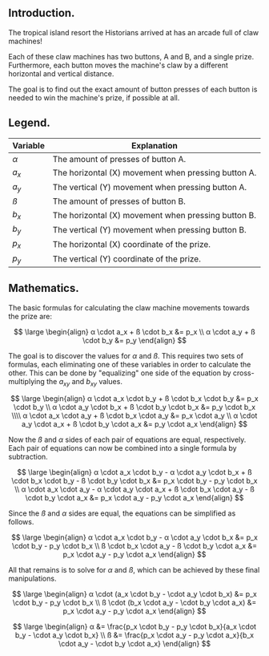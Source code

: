 ## Introduction.
The tropical island resort the Historians arrived at has an arcade full of claw machines!

Each of these claw machines has two buttons, A and B, and a single prize.
Furthermore, each button moves the machine's claw by a different horizontal and vertical distance.

The goal is to find out the exact amount of button presses of each button is needed to win the machine's prize, if possible at all.

## Legend.
| Variable | Explanation                                         |
|----------|-----------------------------------------------------|
| $α$      | The amount of presses of button A.                  |
| $a_x$    | The horizontal (X) movement when pressing button A. |
| $a_y$    | The vertical (Y) movement when pressing button A.   |
| $ß$      | The amount of presses of button B.                  |
| $b_x$    | The horizontal (X) movement when pressing button B. |
| $b_y$    | The vertical (Y) movement when pressing button B.   |
| $p_x$    | The horizontal (X) coordinate of the prize.         |
| $p_y$    | The vertical (Y) coordinate of the prize.           |

## Mathematics.
The basic formulas for calculating the claw machine movements towards the prize are:

$$
\large
\begin{align}
α \cdot a_x + ß \cdot b_x &= p_x \\
α \cdot a_y + ß \cdot b_y &= p_y
\end{align}
$$

The goal is to discover the values for $α$ and $ß$.
This requires two sets of formulas, each eliminating one of these variables in order to calculate the other.
This can be done by "equalizing" one side of the equation by cross-multiplying the $a_{xy}$ and $b_{xy}$ values.

$$
\large
\begin{align}
α \cdot a_x \cdot b_y + ß \cdot b_x \cdot b_y &= p_x \cdot b_y \\
α \cdot a_y \cdot b_x + ß \cdot b_y \cdot b_x &= p_y \cdot b_x \\\\
α \cdot a_x \cdot a_y + ß \cdot b_x \cdot a_y &= p_x \cdot a_y \\
α \cdot a_y \cdot a_x + ß \cdot b_y \cdot a_x &= p_y \cdot a_x
\end{align}
$$

Now the $ß$ and $α$ sides of each pair of equations are equal, respectively.
Each pair of equations can now be combined into a single formula by subtraction. 

$$
\large
\begin{align}
α \cdot a_x \cdot b_y - α \cdot a_y \cdot b_x + ß \cdot b_x \cdot b_y - ß \cdot b_y \cdot b_x &= p_x \cdot b_y - p_y \cdot b_x \\
α \cdot a_x \cdot a_y - α \cdot a_y \cdot a_x + ß \cdot b_x \cdot a_y - ß \cdot b_y \cdot a_x &= p_x \cdot a_y - p_y \cdot a_x
\end{align}
$$

Since the $ß$ and $α$ sides are equal, the equations can be simplified as follows.

$$
\large
\begin{align}
α \cdot a_x \cdot b_y - α \cdot a_y \cdot b_x &= p_x \cdot b_y - p_y \cdot b_x \\
ß \cdot b_x \cdot a_y - ß \cdot b_y \cdot a_x &= p_x \cdot a_y - p_y \cdot a_x
\end{align}
$$

All that remains is to solve for $α$ and $ß$, which can be achieved by these final manipulations.

$$
\large
\begin{align}
α \cdot (a_x \cdot b_y - \cdot a_y \cdot b_x) &= p_x \cdot b_y - p_y \cdot b_x \\
ß \cdot (b_x \cdot a_y - \cdot b_y \cdot a_x) &= p_x \cdot a_y - p_y \cdot a_x
\end{align}
$$

$$
\large
\begin{align}
α &= \frac{p_x \cdot b_y - p_y \cdot b_x}{a_x \cdot b_y - \cdot a_y \cdot b_x} \\
ß &= \frac{p_x \cdot a_y - p_y \cdot a_x}{b_x \cdot a_y - \cdot b_y \cdot a_x}
\end{align}
$$